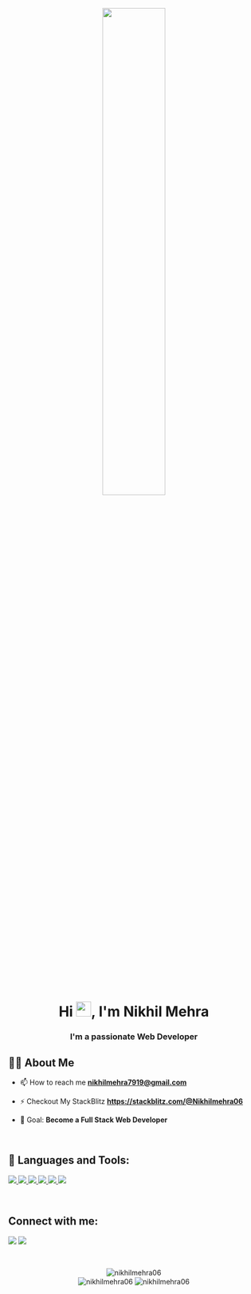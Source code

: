 <p align="center"><img width="50%" height="auto" src="https://miro.medium.com/max/1360/1*IRGHmiGsa16stedQvIaZfw.gif" height="100px"></p>

<h1 align="center">Hi <img src="https://raw.githubusercontent.com/MartinHeinz/MartinHeinz/master/wave.gif" width="30px">, I'm Nikhil Mehra</h1>
<h3 align="center">I'm a passionate Web Developer</h3>


## 🙋‍♂️ About Me

- 📫 How to reach me **nikhilmehra7919@gmail.com**

- ⚡ Checkout My StackBlitz **https://stackblitz.com/@Nikhilmehra06**

- 🎯 Goal: **Become a Full Stack Web Developer**

<br/>


## 🚀 Languages and Tools:

<p align="left"> 
    <a href="https://www.w3.org/html/" target="_blank"> <img src="https://img.icons8.com/color/48/000000/html-5.png"/> </a> 
    <a href="https://www.w3schools.com/css/" target="_blank"> <img src="https://img.icons8.com/color/48/000000/css3.png"/> </a>
    <a href="https://developer.mozilla.org/en-US/docs/Web/JavaScript" target="_blank"> <img src="https://img.icons8.com/color/48/000000/javascript.png"/> </a>
    <a href="https://reactjs.org/" target="_blank"> <img src="https://img.icons8.com/color/48/000000/react-native.png"/> </a>
    <a href="https://getbootstrap.com" target="_blank"> <img src="https://img.icons8.com/color/48/000000/bootstrap.png"/> </a> 
    <a href="https://git-scm.com/" target="_blank"> <img src="https://img.icons8.com/color/48/000000/git.png"/> </a> 
</p>
<br/>

## Connect with me:
<p align="left">
<a href = "https://www.linkedin.com/in/nikhil-mehra-054a5b1b7/"><img src="https://img.icons8.com/fluent/48/000000/linkedin.png"/></a>
<a href = "https://twitter.com/_nikhilmehra"><img src="https://img.icons8.com/fluent/48/000000/twitter.png"/></a>
<p>

<br/>
<div align="center">
<img align="center" src="https://github-readme-stats.vercel.app/api/top-langs?username=Nikhilmehra06&show_icons=true&locale=en&layout=compact" alt="nikhilmehra06" />
<br />
<img align="center" src="https://github-readme-stats.vercel.app/api?username=Nikhilmehra06&show_icons=true&locale=en" alt="nikhilmehra06" />
<img align="center" src="https://github-readme-streak-stats.herokuapp.com/?user=Nikhilmehra06&" alt="nikhilmehra06" />
</div>



